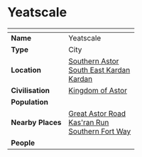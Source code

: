 # Yeatscale

| []() | |
| --- | --- |
| **Name** | Yeatscale |
| **Type** | City |
| **Location** | [Southern Astor](../regions/southern-astor.md)<br />[South East Kardan](../regions/south-east-kardan.md)<br />[Kardan](../continents/kardan.md) |
| **Civilisation** | [Kingdom of Astor](../../civilisations/kingdom-of-astor/kingdom-of-astor.md) |
| **Population** | |
| **Nearby Places** | [Great Astor Road](../roads/great-astor-road.md)<br />[Kas'ran Run](../roads/kasran-run.md)<br />[Southern Fort Way](../roads/southern-fort-way.md) |
| **People** | |
